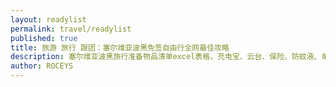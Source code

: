 ```yaml
---
layout: readylist
permalink: travel/readylist
published: true
title: 旅游 旅行 跟团：塞尔维亚波黑免签自由行全网最佳攻略 
description: 塞尔维亚波黑旅行准备物品清单excel表格，充电宝、云台、保险、防蚊液、单反、ssd、sd卡、零食、吸盘式手机支架、六只脚轨迹录制。
author: ROCEYS
---
```

